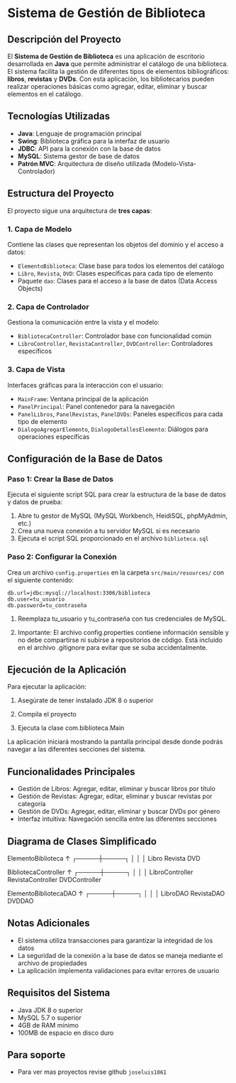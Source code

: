 # Sistema de Gestión de Biblioteca

## Descripción del Proyecto

El **Sistema de Gestión de Biblioteca** es una aplicación de escritorio desarrollada en **Java** que permite administrar el catálogo de una biblioteca. El sistema facilita la gestión de diferentes tipos de elementos bibliográficos: **libros**, **revistas** y **DVDs**. Con esta aplicación, los bibliotecarios pueden realizar operaciones básicas como agregar, editar, eliminar y buscar elementos en el catálogo.

## Tecnologías Utilizadas

- **Java**: Lenguaje de programación principal
- **Swing**: Biblioteca gráfica para la interfaz de usuario
- **JDBC**: API para la conexión con la base de datos
- **MySQL**: Sistema gestor de base de datos
- **Patrón MVC**: Arquitectura de diseño utilizada (Modelo-Vista-Controlador)

## Estructura del Proyecto

El proyecto sigue una arquitectura de **tres capas**:

### 1. Capa de Modelo

Contiene las clases que representan los objetos del dominio y el acceso a datos:

- `ElementoBiblioteca`: Clase base para todos los elementos del catálogo
- `Libro`, `Revista`, `DVD`: Clases específicas para cada tipo de elemento
- Paquete `dao`: Clases para el acceso a la base de datos (Data Access Objects)

### 2. Capa de Controlador

Gestiona la comunicación entre la vista y el modelo:

- `BibliotecaController`: Controlador base con funcionalidad común
- `LibroController`, `RevistaController`, `DVDController`: Controladores específicos

### 3. Capa de Vista

Interfaces gráficas para la interacción con el usuario:

- `MainFrame`: Ventana principal de la aplicación
- `PanelPrincipal`: Panel contenedor para la navegación
- `PanelLibros`, `PanelRevistas`, `PanelDVDs`: Paneles específicos para cada tipo de elemento
- `DialogoAgregarElemento`, `DialogoDetallesElemento`: Diálogos para operaciones específicas

## Configuración de la Base de Datos

### Paso 1: Crear la Base de Datos

Ejecuta el siguiente script SQL para crear la estructura de la base de datos y datos de prueba:

1. Abre tu gestor de MySQL (MySQL Workbench, HeidiSQL, phpMyAdmin, etc.)
2. Crea una nueva conexión a tu servidor MySQL si es necesario
3. Ejecuta el script SQL proporcionado en el archivo `biblioteca.sql`

### Paso 2: Configurar la Conexión

Crea un archivo `config.properties` en la carpeta `src/main/resources/` con el siguiente contenido:

```properties
db.url=jdbc:mysql://localhost:3306/biblioteca
db.user=tu_usuario
db.password=tu_contraseña
```

1. Reemplaza tu_usuario y tu_contraseña con tus credenciales de MySQL.

2. Importante: El archivo config.properties contiene información sensible y no debe compartirse ni subirse a repositorios de código. Está incluido en el archivo .gitignore para evitar que se suba accidentalmente.

## Ejecución de la Aplicación
Para ejecutar la aplicación:

1. Asegúrate de tener instalado JDK 8 o superior

2. Compila el proyecto

3. Ejecuta la clase com.biblioteca.Main

La aplicación iniciará mostrando la pantalla principal desde donde podrás navegar a las diferentes secciones del sistema.

## Funcionalidades Principales
- Gestión de Libros: Agregar, editar, eliminar y buscar libros por título
- Gestión de Revistas: Agregar, editar, eliminar y buscar revistas por categoría
- Gestión de DVDs: Agregar, editar, eliminar y buscar DVDs por género
- Interfaz intuitiva: Navegación sencilla entre las diferentes secciones

## Diagrama de Clases Simplificado
ElementoBiblioteca
      ↑
┌─────┼─────┐
│     │     │
Libro Revista DVD

BibliotecaController<T>
      ↑
┌─────┼─────┐
│     │     │
LibroController RevistaController DVDController

ElementoBibliotecaDAO<T>
      ↑
┌─────┼─────┐
│     │     │
LibroDAO RevistaDAO DVDDAO

## Notas Adicionales
- El sistema utiliza transacciones para garantizar la integridad de los datos
- La seguridad de la conexión a la base de datos se maneja mediante el archivo de propiedades
- La aplicación implementa validaciones para evitar errores de usuario

## Requisitos del Sistema
- Java JDK 8 o superior
- MySQL 5.7 o superior
- 4GB de RAM mínimo
- 100MB de espacio en disco duro

## Para soporte
- Para ver mas proyectos revise github `joseluis1061`
